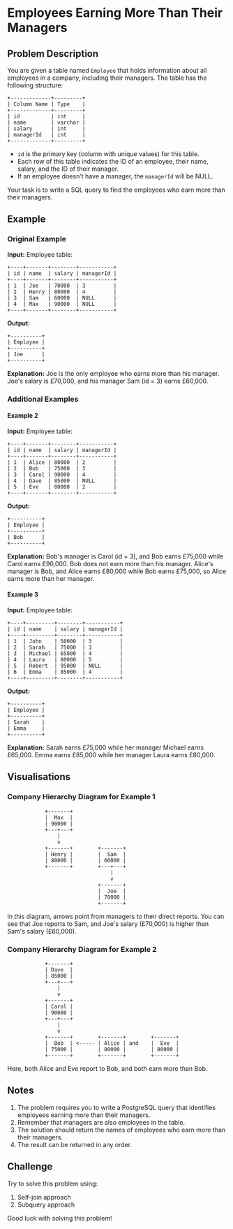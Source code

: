 # Employees Earning More Than Their Managers

## Problem Description

You are given a table named `Employee` that holds information about all employees in a company, including their managers. The table has the following structure:

```
+-------------+---------+
| Column Name | Type    |
+-------------+---------+
| id          | int     |
| name        | varchar |
| salary      | int     |
| managerId   | int     |
+-------------+---------+
```

- `id` is the primary key (column with unique values) for this table.
- Each row of this table indicates the ID of an employee, their name, salary, and the ID of their manager.
- If an employee doesn't have a manager, the `managerId` will be NULL.

Your task is to write a SQL query to find the employees who earn more than their managers.

## Example

### Original Example

**Input:**
Employee table:
```
+----+-------+--------+-----------+
| id | name  | salary | managerId |
+----+-------+--------+-----------+
| 1  | Joe   | 70000  | 3         |
| 2  | Henry | 80000  | 4         |
| 3  | Sam   | 60000  | NULL      |
| 4  | Max   | 90000  | NULL      |
+----+-------+--------+-----------+
```

**Output:**
```
+----------+
| Employee |
+----------+
| Joe      |
+----------+
```

**Explanation:** Joe is the only employee who earns more than his manager. Joe's salary is £70,000, and his manager Sam (id = 3) earns £60,000.

### Additional Examples

#### Example 2

**Input:**
Employee table:
```
+----+-------+--------+-----------+
| id | name  | salary | managerId |
+----+-------+--------+-----------+
| 1  | Alice | 80000  | 2         |
| 2  | Bob   | 75000  | 3         |
| 3  | Carol | 90000  | 4         |
| 4  | Dave  | 85000  | NULL      |
| 5  | Eve   | 80000  | 2         |
+----+-------+--------+-----------+
```

**Output:**
```
+----------+
| Employee |
+----------+
| Bob      |
+----------+
```

**Explanation:** Bob's manager is Carol (id = 3), and Bob earns £75,000 while Carol earns £90,000. Bob does not earn more than his manager. Alice's manager is Bob, and Alice earns £80,000 while Bob earns £75,000, so Alice earns more than her manager.

#### Example 3

**Input:**
Employee table:
```
+----+---------+--------+-----------+
| id | name    | salary | managerId |
+----+---------+--------+-----------+
| 1  | John    | 50000  | 3         |
| 2  | Sarah   | 75000  | 3         |
| 3  | Michael | 65000  | 4         |
| 4  | Laura   | 80000  | 5         |
| 5  | Robert  | 95000  | NULL      |
| 6  | Emma    | 85000  | 4         |
+----+---------+--------+-----------+
```

**Output:**
```
+----------+
| Employee |
+----------+
| Sarah    |
| Emma     |
+----------+
```

**Explanation:** Sarah earns £75,000 while her manager Michael earns £65,000. Emma earns £85,000 while her manager Laura earns £80,000.

## Visualisations

### Company Hierarchy Diagram for Example 1

```
            +-------+
            |  Max  |
            | 90000 |
            +---+---+
                |
                v
            +-------+        +-------+
            | Henry |        |  Sam  |
            | 80000 |        | 60000 |
            +-------+        +---+---+
                                 |
                                 v
                             +-------+
                             |  Joe  |
                             | 70000 |
                             +-------+
```

In this diagram, arrows point from managers to their direct reports. You can see that Joe reports to Sam, and Joe's salary (£70,000) is higher than Sam's salary (£60,000).

### Company Hierarchy Diagram for Example 2

```
            +-------+
            | Dave  |
            | 85000 |
            +---+---+
                |
                v
            +-------+
            | Carol |
            | 90000 |
            +---+---+
                |
                v
            +-------+        +-------+        +-------+
            |  Bob  | <----- | Alice | and    |  Eve  |
            | 75000 |        | 80000 |        | 80000 |
            +-------+        +-------+        +-------+
```

Here, both Alice and Eve report to Bob, and both earn more than Bob.

## Notes

1. The problem requires you to write a PostgreSQL query that identifies employees earning more than their managers.
2. Remember that managers are also employees in the table.
3. The solution should return the names of employees who earn more than their managers.
4. The result can be returned in any order.

## Challenge

Try to solve this problem using:
1. Self-join approach
2. Subquery approach

Good luck with solving this problem!